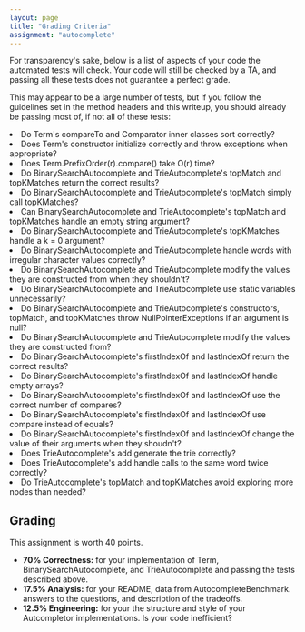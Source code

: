 ```yaml
---
layout: page
title: "Grading Criteria"
assignment: "autocomplete"
---
```


For transparency's sake, below is a list of aspects of your code the automated tests will check. Your code will still be checked by a TA, and passing all these tests does not guarantee a perfect grade. 

This may appear to be a large number of tests, but if you follow the guidelines set in the method headers and this writeup, you should already be passing most of, if not all of these tests:

<li>Do Term's compareTo and Comparator inner classes sort correctly?</li>
<li>Does Term's constructor initialize correctly and throw exceptions when appropriate?</li>
<li>Does Term.PrefixOrder(r).compare() take O(r) time?</li>
<li>Do BinarySearchAutocomplete and TrieAutocomplete's topMatch and topKMatches return the correct results?</li>
<li>Do BinarySearchAutocomplete and TrieAutocomplete's topMatch simply call topKMatches?</li>
<li>Can BinarySearchAutocomplete and TrieAutocomplete's topMatch and topKMatches handle an empty string argument?</li>
<li>Do BinarySearchAutocomplete and TrieAutocomplete's topKMatches handle a k = 0 argument?</li>
<li>Do BinarySearchAutocomplete and TrieAutocomplete handle words with irregular character values correctly?</li>
<li>Do BinarySearchAutocomplete and TrieAutocomplete modify the values they are constructed from when they shouldn't? </li>
<li>Do BinarySearchAutocomplete and TrieAutocomplete use static variables unnecessarily? </li>
<li>Do BinarySearchAutocomplete and TrieAutocomplete's constructors, topMatch, and topKMatches throw NullPointerExceptions if an argument is null? </li>
<li>Do BinarySearchAutocomplete and TrieAutocomplete modify the values they are constructed from? </li>
<li>Do BinarySearchAutocomplete's firstIndexOf and lastIndexOf return the correct results?</li>
<li>Do BinarySearchAutocomplete's firstIndexOf and lastIndexOf handle empty arrays?</li>
<li>Do BinarySearchAutocomplete's firstIndexOf and lastIndexOf use the correct number of compares?</li>
<li>Do BinarySearchAutocomplete's firstIndexOf and lastIndexOf use compare instead of equals?</li>
<li>Do BinarySearchAutocomplete's firstIndexOf and lastIndexOf change the value of their arguments when they shoudn't?</li>
<li>Does TrieAutocomplete's add generate the trie correctly?</li>
<li>Does TrieAutocomplete's add handle calls to the same word twice correctly?</li>
<li>Do TrieAutocomplete's topMatch and topKMatches avoid exploring more
nodes than needed?</li>

## Grading
This assignment is worth 40 points. 

<ul>
<li> <strong>70% Correctness:</strong> for your implementation of
Term, BinarySearchAutocomplete, and
TrieAutocomplete and passing the tests described above.</li>
<li> <strong>17.5% Analysis:</strong> for your README, data from
AutocompleteBenchmark. answers to the
questions,  and description of the tradeoffs.
<li> <strong>12.5% Engineering:</strong> for your the structure and style of
your Autcompletor implementations. Is your code inefficient? </li>
</ul>
